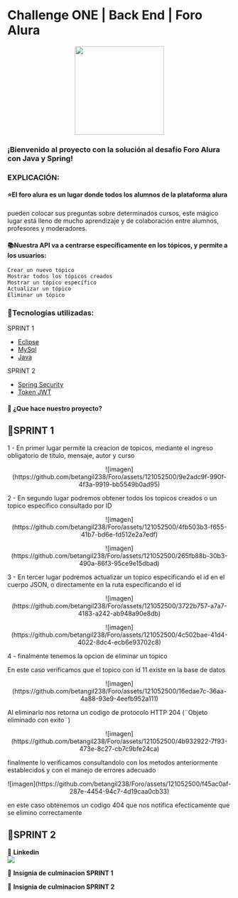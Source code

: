 # Challenge ONE | Back End | Foro Alura 

<p align="center" >
     <img width="200" heigth="200" src="https://user-images.githubusercontent.com/91544872/209678377-70b50b21-33de-424c-bed8-6a71ef3406ff.png">
</p>

### ¡Bienvenido al proyecto con la solución al desafío Foro Alura con Java y Spring! 


### EXPLICACIÓN:

#### ⭐El foro alura es un lugar donde todos los alumnos de la plataforma alura
pueden colocar sus preguntas sobre determinados cursos, este mágico lugar está lleno de mucho aprendizaje y de colaboración entre alumnos, profesores y moderadores.

#### 📚Nuestra API va a centrarse específicamente en los tópicos, y permite a los usuarios:

    Crear un nuevo tópico
    Mostrar todos los tópicos creados
    Mostrar un tópico específico
    Actualizar un tópico
    Eliminar un tópico

### 📃Tecnologías utilizadas:

SPRINT 1
  - [Eclipse](https://www.eclipse.org/)
  - [MySql](https://www.mysql.com/)
  - [Java](https://www.java.com/en/)

SPRINT 2
  - [Spring Security](https://start.spring.io/)
  - [Token JWT](https://jwt.io/)


#### 🔹 ¿Que hace nuestro proyecto?


## 🚧SPRINT 1


1 - En primer lugar permite la creacion de topicos, mediante el ingreso obligatorio de titulo, mensaje, autor y curso

<p align="center" >
![imagen](https://github.com/betangil238/Foro/assets/121052500/9e2adc9f-990f-4f3a-9919-bb5549b0ad95)
</p>

2 - En segundo lugar podremos obtener todos los topicos creados o un topico especifico consultado por ID
<p align="center" >
![imagen](https://github.com/betangil238/Foro/assets/121052500/4fb503b3-f655-41b7-bd6e-fd512e2a7edf)
 </p>
 
 <p align="center" >
![imagen](https://github.com/betangil238/Foro/assets/121052500/265fb88b-30b3-490a-86f3-95ce9e15dbad)
 </p>


3 - En tercer lugar podremos actualizar un topico especificando el id en el cuerpo JSON, o directamente en la ruta especificando el id

<p align="center" >
![imagen](https://github.com/betangil238/Foro/assets/121052500/3722b757-a7a7-4183-a242-ab948a90e8db)

</p>

<p align="center" >
    ![imagen](https://github.com/betangil238/Foro/assets/121052500/4c502bae-41d4-4022-8dc4-ecb6e93702c8)

</p>

4 - finalmente tenemos la opcion de eliminar un topico

En este caso verificamos que el topico con id 11 existe en la base de datos
<p align="center" >
![imagen](https://github.com/betangil238/Foro/assets/121052500/16edae7c-36aa-4a88-93e9-4eefb952a111)

</p>

Al eliminarlo nos retorna un codigo de protocolo HTTP 204 (¨Objeto eliminado con exito¨)
<p align="center" >
   ![imagen](https://github.com/betangil238/Foro/assets/121052500/4b932922-7f93-473e-8c27-cb7c9bfe24ca)

</p>

finalmente lo verificamos consultandolo con los metodos anteriormente establecidos y con el manejo de errores adecuado

<p align="center" >
  ![imagen](https://github.com/betangil238/Foro/assets/121052500/f45ac0af-287e-4454-94c7-4d19caa0cb33)

</p>

en este caso obtenemos un codigo 404 que nos notifica efecticamente que se elimino correctamente

## 🚧SPRINT 2


💙 <strong>Linkedin</strong></br>
<a href="https://www.linkedin.com/in/daniel-betancur-giraldo-834291264/" target="_blank">
<img src="https://img.shields.io/badge/-LinkedIn-%230077B5?style=for-the-badge&logo=linkedin&logoColor=white" target="_blank"></a>

💙 <strong>Insignia de culminacion SPRINT 1</strong></br>

💙 <strong>Insignia de culminacion SPRINT 2</strong></br>



